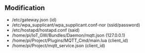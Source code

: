 ## Modification
- /etc/gateway.json (id)
- /etc/wpa_supplicant/wpa_supplicant.conf-nor (ssid/password)
- /etc/hostapd/hostapd.conf (said)
- /home/pi/IoT_GW/Bundles/Daemon/mqtt.json (127.0.0.1)
- /home/pi/Project/Plugins/MQTT_Cmd/main.lua (client_id)
- /home/pi/Project/mqtt_service.json (client_id)